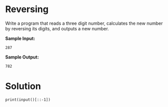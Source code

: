 # Reversing
Write a program that reads a three digit number, calculates the new number by reversing its digits, and outputs a new number.

**Sample Input:**
```
287
```
**Sample Output:**
```
782
```

# Solution
```
print(input()[::-1])
```